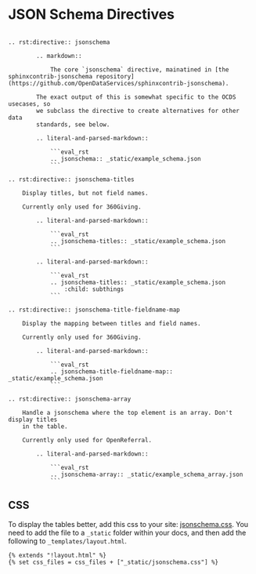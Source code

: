 # JSON Schema Directives

`````eval_rst

.. rst:directive:: jsonschema
        
        .. markdown::

            The core `jsonschema` directive, mainatined in [the sphinxcontrib-jsonschema repository](https://github.com/OpenDataServices/sphinxcontrib-jsonschema).

        The exact output of this is somewhat specific to the OCDS usecases, so
        we subclass the directive to create alternatives for other data
        standards, see below.

        .. literal-and-parsed-markdown::
            
            ```eval_rst
            .. jsonschema:: _static/example_schema.json
            ```

.. rst:directive:: jsonschema-titles

    Display titles, but not field names.
        
    Currently only used for 360Giving.

        .. literal-and-parsed-markdown::
            
            ```eval_rst
            .. jsonschema-titles:: _static/example_schema.json
            ```

        .. literal-and-parsed-markdown::
            
            ```eval_rst
            .. jsonschema-titles:: _static/example_schema.json
                :child: subthings
            ```

.. rst:directive:: jsonschema-title-fieldname-map

    Display the mapping between titles and field names.
        
    Currently only used for 360Giving.
  
        .. literal-and-parsed-markdown::
            
            ```eval_rst
            .. jsonschema-title-fieldname-map:: _static/example_schema.json
            ```

.. rst:directive:: jsonschema-array

    Handle a jsonschema where the top element is an array. Don't display titles
    in the table.
        
    Currently only used for OpenReferral.
  
        .. literal-and-parsed-markdown::
            
            ```eval_rst
            .. jsonschema-array:: _static/example_schema_array.json
            ```

`````

## CSS

To display the tables better, add this css to your site: [jsonschema.css](https://github.com/OpenDataServices/sphinxcontrib-opendataservices/blob/master/docs/_static/jsonschema.css). You need to add the file to a `_static` folder within your docs, and then add the following to `_templates/layout.html`.

```
{% extends "!layout.html" %}
{% set css_files = css_files + ["_static/jsonschema.css"] %}
```
